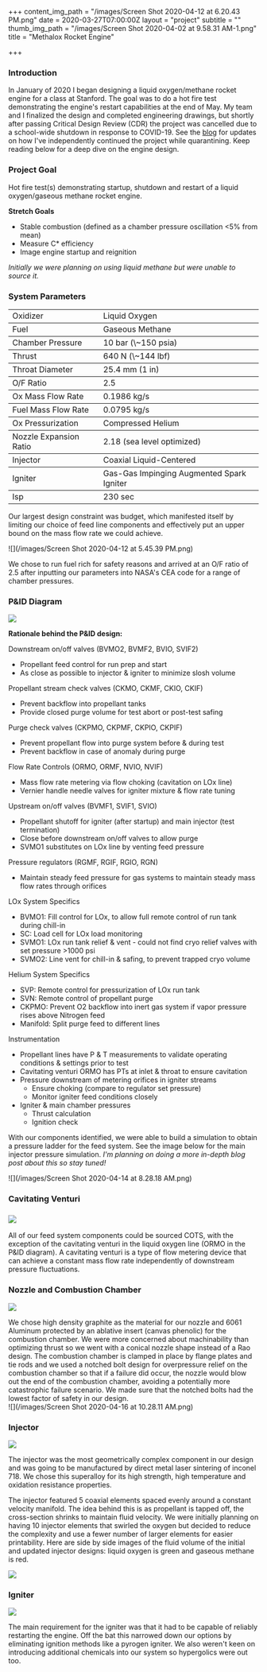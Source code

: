 +++
content_img_path = "/images/Screen Shot 2020-04-12 at 6.20.43 PM.png"
date = 2020-03-27T07:00:00Z
layout = "project"
subtitle = ""
thumb_img_path = "/images/Screen Shot 2020-04-02 at 9.58.31 AM-1.png"
title = "Methalox Rocket Engine"

+++
### Introduction

In January of 2020 I began designing a liquid oxygen/methane rocket engine for a class at Stanford. The goal was to do a hot fire test demonstrating the engine's restart capabilities at the end of May. My team and I finalized the design and completed engineering drawings, but shortly after passing Critical Design Review (CDR) the project was cancelled due to a school-wide shutdown in response to COVID-19. See the [blog](https://www.walkerkehoe.com/blog/) for updates on how I've independently continued the project while quarantining. Keep reading below for a deep dive on the engine design.

### Project Goal

Hot fire test(s) demonstrating startup, shutdown and restart of a liquid oxygen/gaseous methane rocket engine.

**Stretch Goals**

* Stable combustion (defined as a chamber pressure oscillation <5% from mean)
* Measure C* efficiency
* Image engine startup and reignition

_Initially we were planning on using liquid methane but were unable to source it._

### System Parameters

<table>

<tbody> <tr> <td>Oxidizer</td> <td>Liquid Oxygen</td> </tr> </tbody>

<tbody> <tr> <td>Fuel</td> <td>Gaseous Methane</td> </tr> </tbody>

<tbody> <tr> <td>Chamber Pressure</td> <td>10 bar (\~150 psia)</td> </tr> </tbody>

<tbody> <tr> <td>Thrust</td> <td>640 N (\~144 lbf)</td> </tr> </tbody>

<tbody> <tr> <td>Throat Diameter</td> <td>25.4 mm (1 in)</td> </tr> </tbody>

<tbody> <tr> <td>O/F Ratio</td> <td>2.5</td> </tr> </tbody>

<tbody> <tr> <td>Ox Mass Flow Rate</td> <td>0.1986 kg/s</td> </tr> </tbody>

<tbody> <tr> <td>Fuel Mass Flow Rate</td> <td>0.0795 kg/s</td> </tr> </tbody>

<tbody> <tr> <td>Ox Pressurization</td> <td>Compressed Helium</td> </tr> </tbody>

<tbody> <tr> <td>Nozzle Expansion Ratio</td> <td>2.18 (sea level optimized)</td> </tr> </tbody>

<tbody> <tr> <td>Injector</td> <td>Coaxial Liquid-Centered</td> </tr> </tbody>

<tbody> <tr> <td>Igniter</td> <td>Gas-Gas Impinging Augmented Spark Igniter</td> </tr> </tbody>

<tbodyr> <tr> <td>Isp</td> <td>230 sec</td> </tr> </tbody>

</table>

Our largest design constraint was budget, which manifested itself by limiting our choice of feed line components and effectively put an upper bound on the mass flow rate we could achieve.

![](/images/Screen Shot 2020-04-12 at 5.45.39 PM.png)

We chose to run fuel rich for safety reasons and arrived at an O/F ratio of 2.5 after inputting our parameters into NASA's CEA code for a range of chamber pressures.

### P&ID Diagram

![](/images/PID-Rev09.png)

**Rationale behind the P&ID design:**

Downstream on/off valves (BVMO2, BVMF2, BVIO, SVIF2)

* Propellant feed control for run prep and start
* As close as possible to injector & igniter to minimize slosh volume

Propellant stream check valves (CKMO, CKMF, CKIO, CKIF)

* Prevent backflow into propellant tanks
* Provide closed purge volume for test abort or post-test safing

Purge check valves (CKPMO, CKPMF, CKPIO, CKPIF)

* Prevent propellant flow into purge system before & during test
* Prevent backflow in case of anomaly during purge

Flow Rate Controls (ORMO, ORMF, NVIO, NVIF)

* Mass flow rate metering via flow choking (cavitation on LOx line)
* Vernier handle needle valves for igniter mixture & flow rate tuning

Upstream on/off valves (BVMF1, SVIF1, SVIO)

* Propellant shutoff for igniter (after startup) and main injector (test termination)
* Close before downstream on/off valves to allow purge
* SVMO1 substitutes on LOx line by venting feed pressure

Pressure regulators (RGMF, RGIF, RGIO, RGN)

* Maintain steady feed pressure for gas systems to maintain steady mass flow rates through orifices

LOx System Specifics

* BVMO1: Fill control for LOx, to allow full remote control of run tank during chill-in
* SC: Load cell for LOx load monitoring
* SVMO1: LOx run tank relief & vent - could not find cryo relief valves with set pressure >1000 psi
* SVMO2: Line vent for chill-in & safing, to prevent trapped cryo volume

Helium System Specifics

* SVP: Remote control for pressurization of LOx run tank
* SVN: Remote control of propellant purge
* CKPMO: Prevent O2 backflow into inert gas system if vapor pressure rises above Nitrogen feed
* Manifold: Split purge feed to different lines

Instrumentation

* Propellant lines have P & T measurements to validate operating conditions & settings prior to test
* Cavitating venturi ORMO has PTs at inlet & throat to ensure cavitation
* Pressure downstream of metering orifices in igniter streams
  * Ensure choking (compare to regulator set pressure)
  * Monitor igniter feed conditions closely
* Igniter & main chamber pressures
  * Thrust calculation
  * Ignition check

With our components identified, we were able to build a simulation to obtain a pressure ladder for the feed system. See the image below for the main injector pressure simulation. _I'm planning on doing a more in-depth blog post about this so stay tuned!_

![](/images/Screen Shot 2020-04-14 at 8.28.18 AM.png)

### Cavitating Venturi

### ![](/images/cv.png)

All of our feed system components could be sourced COTS, with the exception of the cavitating venturi in the liquid oxygen line (ORMO in the P&ID diagram). A cavitating venturi is a type of flow metering device that can achieve a constant mass flow rate independently of downstream pressure fluctuations.

### Nozzle and Combustion Chamber

![](/images/chamber.png)

We chose high density graphite as the material for our nozzle and 6061 Aluminum protected by an ablative insert (canvas phenolic) for the combustion chamber. We were more concerned about machinability than optimizing thrust so we went with a conical nozzle shape instead of a Rao design. The combustion chamber is clamped in place by flange plates and tie rods and we used a notched bolt design for overpressure relief on the combustion chamber so that if a failure did occur, the nozzle would blow out the end of the combustion chamber, avoiding a potentially more catastrophic failure scenario. We made sure that the notched bolts had the lowest factor of safety in our design.   
![](/images/Screen Shot 2020-04-16 at 10.28.11 AM.png)

### Injector

![](/images/injector3.png)

The injector was the most geometrically complex component in our design and was going to be manufactured by direct metal laser sintering of inconel 718. We chose this superalloy for its high strength, high temperature and oxidation resistance properties.

The injector featured 5 coaxial elements spaced evenly around a constant velocity manifold. The idea behind this is as propellant is tapped off, the cross-section shrinks to maintain fluid velocity. We were initially planning on having 10 injector elements that swirled the oxygen but decided to reduce the complexity and use a fewer number of larger elements for easier printability. Here are side by side images of the fluid volume of the initial and updated injector designs: liquid oxygen is green and gaseous methane is red.

![](/images/Presentation1-1.png)

### Igniter

![](/images/igniter.png)

The main requirement for the igniter was that it had to be capable of reliably restarting the engine. Off the bat this narrowed down our options by eliminating ignition methods like a pyrogen igniter. We also weren't keen on introducing additional chemicals into our system so hypergolics were out too. 